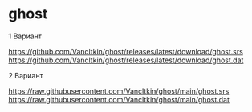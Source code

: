 # ghost

1 Вариант

https://github.com/Vancltkin/ghost/releases/latest/download/ghost.srs
https://github.com/Vancltkin/ghost/releases/latest/download/ghost.dat

2 Вариант

https://raw.githubusercontent.com/Vancltkin/ghost/main/ghost.srs
https://raw.githubusercontent.com/Vancltkin/ghost/main/ghost.dat
